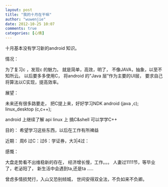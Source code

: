 ```yaml
---
layout: post
title: "我的十月在干嘛"
author: "wuwenjie"
date: 2012-10-25 10:07
comments: true
categories: [心情]
---
```

十月基本没有学习新的android 知识。

情况：

为了复习c ，发现c 的魅力。
就是简单，高效，明了，
不像JAVA，抽象，以至不知所云。
以后要多多使用C，
将android 的"Java 层”作为主要的UI层，
要求自己将算法以C实现，提高效率。

<!-- more -->
展望：

未来还有很多路要走，
把C提上来，好好学习NDK
android (java ,c);
linux_desktop (c,c++);

android 上继续了解 api 
linux 上 搞C&shell 可以学学C++


目的：
希望学习这些东西，以后在工作有所裨益

近期：
周6 过C：过6：学证券，大3|4过：

感慨：

大盘走势看不出维稳新的存在，
经济增长慢，工作。。。
人妻过1111节，等毕业了，老泌阳了，
新生活中会遇到ta,还是ta .....

曾虑多情损梵行，入山又恐别倾城，
世间安得双全法，不负如来不负卿。
